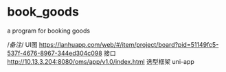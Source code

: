 # book_goods
a program for booking goods

/*备注*/
UI图 https://lanhuapp.com/web/#/item/project/board?pid=51149fc5-537f-4676-8967-344ed304c098
接口 http://10.13.3.204:8080/oms/app/v1.0/index.html
选型框架 uni-app
